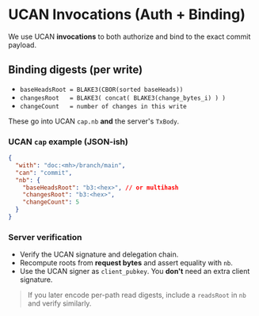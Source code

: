 # UCAN Invocations (Auth + Binding)

We use UCAN **invocations** to both authorize and bind to the exact commit
payload.

## Binding digests (per write)

- `baseHeadsRoot = BLAKE3(CBOR(sorted baseHeads))`
- `changesRoot   = BLAKE3( concat( BLAKE3(change_bytes_i) ) )`
- `changeCount   = number of changes in this write`

These go into UCAN `cap.nb` **and** the server's `TxBody`.

### UCAN `cap` example (JSON-ish)

```json
{
  "with": "doc:<mh>/branch/main",
  "can": "commit",
  "nb": {
    "baseHeadsRoot": "b3:<hex>", // or multihash
    "changesRoot": "b3:<hex>",
    "changeCount": 5
  }
}
```

### Server verification

- Verify the UCAN signature and delegation chain.
- Recompute roots from **request bytes** and assert equality with `nb`.
- Use the UCAN signer as `client_pubkey`. You **don't** need an extra client
  signature.

> If you later encode per-path read digests, include a `readsRoot` in `nb` and
> verify similarly.
